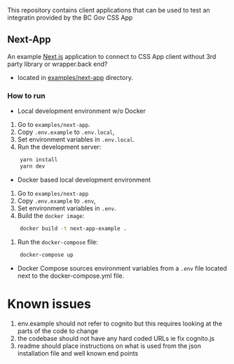 This repository contains client applications that can be used to test an integratin provided by the BC Gov CSS App

## Next-App

An example [Next.js](https://nextjs.org/) application to connect to CSS App client without 3rd party library or wrapper.back end?

- located in [examples/next-app](examples/next-app) directory.

### How to run

- Local development environment w/o Docker

1. Go to `examples/next-app`.
1. Copy `.env.example` to `.env.local`,
1. Set environment variables in `.env.local`.
1. Run the development server:

```sh
    yarn install
    yarn dev
```

- Docker based local development environment

1. Go to `examples/next-app`
1. Copy `.env.example` to `.env`,
1. Set environment variables in `.env`.
1. Build the `docker image`: 

```sh
    docker build -t next-app-example .
```
1. Run the `docker-compose` file:

```sh
    docker-compose up
```

- Docker Compose sources environment variables from a `.env` file located next to the docker-compose.yml file.


# Known issues
1. env.example should not refer to cognito but this requires looking at the parts of the code to change
1. the codebase should not have any hard coded URLs ie fix cognito.js
1. readme should place instructions on what is used from the json installation file and well known end points

